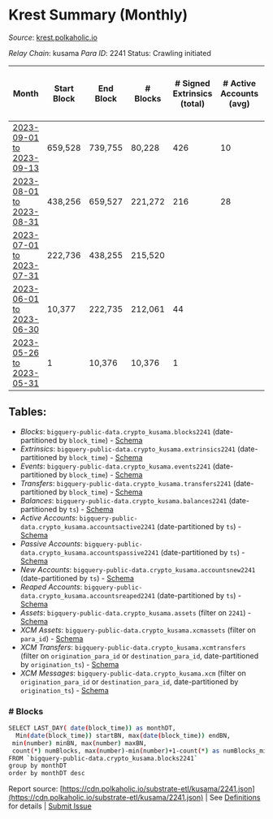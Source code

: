 # Krest Summary (Monthly)

_Source_: [krest.polkaholic.io](https://krest.polkaholic.io)

*Relay Chain*: kusama
*Para ID*: 2241
Status: Crawling initiated


| Month | Start Block | End Block | # Blocks | # Signed Extrinsics (total) | # Active Accounts (avg) | # Addresses with Balances (max) | Issues |
| ----- | ----------- | --------- | -------- | --------------------------- | ----------------------- | ------------------------------- | ------ |
| [2023-09-01 to 2023-09-13](/kusama/2241-krest/2023-09-30.md) | 659,528 | 739,755 | 80,228 | 426 | 10 |  | -   |   
| [2023-08-01 to 2023-08-31](/kusama/2241-krest/2023-08-31.md) | 438,256 | 659,527 | 221,272 | 216 | 28 |  | -   |   
| [2023-07-01 to 2023-07-31](/kusama/2241-krest/2023-07-31.md) | 222,736 | 438,255 | 215,520 |  |  |  | -   |   
| [2023-06-01 to 2023-06-30](/kusama/2241-krest/2023-06-30.md) | 10,377 | 222,735 | 212,061 | 44 |  |  | - 298 (0.14%) |   
| [2023-05-26 to 2023-05-31](/kusama/2241-krest/2023-05-31.md) | 1 | 10,376 | 10,376 | 1 |  |  | -   |   

## Tables:

* _Blocks_: `bigquery-public-data.crypto_kusama.blocks2241` (date-partitioned by `block_time`) - [Schema](/schema/balances.json)
* _Extrinsics_: `bigquery-public-data.crypto_kusama.extrinsics2241` (date-partitioned by `block_time`) - [Schema](/schema/extrinsics.json)
* _Events_: `bigquery-public-data.crypto_kusama.events2241` (date-partitioned by `block_time`) - [Schema](/schema/events.json)
* _Transfers_: `bigquery-public-data.crypto_kusama.transfers2241` (date-partitioned by `block_time`) - [Schema](/schema/transfers.json)
* _Balances_: `bigquery-public-data.crypto_kusama.balances2241` (date-partitioned by `ts`) - [Schema](/schema/balances.json)
* _Active Accounts_: `bigquery-public-data.crypto_kusama.accountsactive2241` (date-partitioned by `ts`) - [Schema](/schema/accountsactive.json)
* _Passive Accounts_: `bigquery-public-data.crypto_kusama.accountspassive2241` (date-partitioned by `ts`) - [Schema](/schema/accountspassive.json)
* _New Accounts_: `bigquery-public-data.crypto_kusama.accountsnew2241` (date-partitioned by `ts`) - [Schema](/schema/accountsnew.json)
* _Reaped Accounts_: `bigquery-public-data.crypto_kusama.accountsreaped2241` (date-partitioned by `ts`) - [Schema](/schema/accountsreaped.json)
* _Assets_: `bigquery-public-data.crypto_kusama.assets` (filter on `2241`) - [Schema](/schema/assets.json)
* _XCM Assets_: `bigquery-public-data.crypto_kusama.xcmassets` (filter on `para_id`) - [Schema](/schema/xcmassets.json)
* _XCM Transfers_: `bigquery-public-data.crypto_kusama.xcmtransfers` (filter on `origination_para_id` or `destination_para_id`, date-partitioned by `origination_ts`) - [Schema](/schema/xcmtransfers.json)
* _XCM Messages_: `bigquery-public-data.crypto_kusama.xcm` (filter on `origination_para_id` or `destination_para_id`, date-partitioned by `origination_ts`) - [Schema](/schema/xcm.json)

### # Blocks
```bash
SELECT LAST_DAY( date(block_time)) as monthDT,
  Min(date(block_time)) startBN, max(date(block_time)) endBN, 
 min(number) minBN, max(number) maxBN, 
 count(*) numBlocks, max(number)-min(number)+1-count(*) as numBlocks_missing 
FROM `bigquery-public-data.crypto_kusama.blocks2241` 
group by monthDT 
order by monthDT desc
```


Report source: [https://cdn.polkaholic.io/substrate-etl/kusama/2241.json](https://cdn.polkaholic.io/substrate-etl/kusama/2241.json) | See [Definitions](/DEFINITIONS.md) for details | [Submit Issue](https://github.com/colorfulnotion/substrate-etl/issues)

